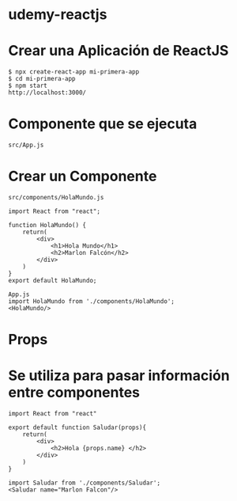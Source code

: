 # udemy-reactjs
# Crear una Aplicación de ReactJS
```
$ npx create-react-app mi-primera-app
$ cd mi-primera-app
$ npm start
http://localhost:3000/
```

# Componente que se ejecuta
```
src/App.js
```

# Crear un Componente
```
src/components/HolaMundo.js
```

```
import React from "react";

function HolaMundo() {
    return(
        <div>
            <h1>Hola Mundo</h1>
            <h2>Marlon Falcón</h2>
        </div>
    )
}
export default HolaMundo;
```

```
App.js
import HolaMundo from './components/HolaMundo';
<HolaMundo/>
```

# Props
# Se utiliza para pasar información entre componentes
```
import React from "react"

export default function Saludar(props){
    return(
        <div>
            <h2>Hola {props.name} </h2>
        </div>
    )
}
```

```
import Saludar from './components/Saludar';
<Saludar name="Marlon Falcon"/>
```